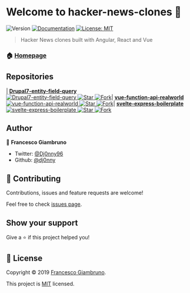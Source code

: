 <!-- 
      NOTE: This file is autogenerated!!!
            Please do not directly edit this file.
            Instead, please edit: README.template.md
-->
# Welcome to hacker-news-clones 👋
![Version](https://img.shields.io/badge/version-1.0.0-blue.svg?cacheSeconds=2592000)
[![Documentation](https://img.shields.io/badge/documentation-yes-brightgreen.svg)](https://github.com/dj0nny/hacker-news-clones#readme)
[![License: MIT](https://img.shields.io/badge/License-MIT-yellow.svg)](https://github.com/dj0nny/hacker-news-clones#readme)

> Hacker News clones built with Angular, React and Vue

### 🏠 [Homepage](https://github.com/dj0nny/hacker-news-clones#readme)

## Repositories

<!--
  Ranking:
     1: Drupal7-entity-field-query
     2: vue-function-api-realworld
     3: svelte-express-boilerplate
-->
| [**Drupal7-entity-field-query**<br/> ![Drupal7-entity-field-query](https://raw.githubusercontent.com/gothinkster/angular2-realworld-example-app/master/logo.png) ![Star](https://img.shields.io/github/stars/dj0nny/Drupal7-entity-field-query.svg?style=social&label=Star) ![Fork](https://img.shields.io/github/forks/dj0nny/Drupal7-entity-field-query.svg?style=social&label=Fork)](https://github.com/dj0nny/Drupal7-entity-field-query)| [**vue-function-api-realworld**<br/> ![vue-function-api-realworld](https://raw.githubusercontent.com/gothinkster/react-redux-realworld-example-app/master/project-logo.png) ![Star](https://img.shields.io/github/stars/dj0nny/vue-function-api-realworld.svg?style=social&label=Star) ![Fork](https://img.shields.io/github/forks/dj0nny/vue-function-api-realworld.svg?style=social&label=Fork)](https://github.com/dj0nny/vue-function-api-realworld)| [**svelte-express-boilerplate**<br/> ![svelte-express-boilerplate](https://cloud.githubusercontent.com/assets/556934/25448178/3e7dc5c0-2a7d-11e7-8069-06da5169dae6.png) ![Star](https://img.shields.io/github/stars/dj0nny/svelte-express-boilerplate.svg?style=social&label=Star) ![Fork](https://img.shields.io/github/forks/dj0nny/svelte-express-boilerplate.svg?style=social&label=Fork)](https://github.com/dj0nny/svelte-express-boilerplate)


## Author

👤 **Francesco Giambruno**

* Twitter: [@Dj0nny96](https://twitter.com/Dj0nny96)
* Github: [@dj0nny](https://github.com/dj0nny)

## 🤝 Contributing

Contributions, issues and feature requests are welcome!

Feel free to check [issues page](https://github.com/dj0nny/hacker-news-clones/issues).

## Show your support

Give a ⭐️ if this project helped you!


## 📝 License

Copyright © 2019 [Francesco Giambruno](https://github.com/dj0nny).

This project is [MIT](https://github.com/dj0nny/hacker-news-clones#readme) licensed.